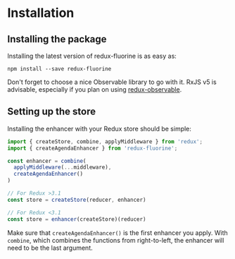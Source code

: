 # Installation

## Installing the package

Installing the latest version of redux-fluorine is as easy as:

```
npm install --save redux-fluorine
```

Don't forget to choose a nice Observable library to go with it. RxJS v5 is advisable,
especially if you plan on using [redux-observable](https://redux-observable.js.org).

## Setting up the store

Installing the enhancer with your Redux store should be simple:

```js
import { createStore, combine, applyMiddleware } from 'redux';
import { createAgendaEnhancer } from 'redux-fluorine';

const enhancer = combine(
  applyMiddleware(...middleware),
  createAgendaEnhancer()
)

// For Redux >3.1
const store = createStore(reducer, enhancer)

// For Redux <3.1
const store = enhancer(createStore)(reducer)
```

Make sure that `createAgendaEnhancer()` is the first enhancer you apply. With `combine`,
which combines the functions from right-to-left, the enhancer will need to be the
last argument.


